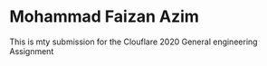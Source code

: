 # Mohammad Faizan Azim

This is mty submission for the Clouflare 2020 General engineering Assignment
